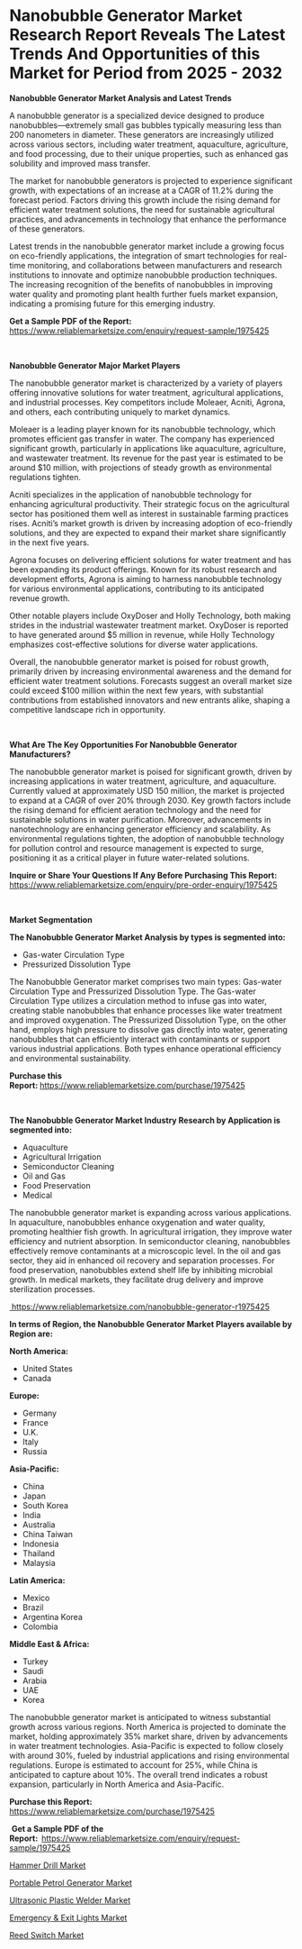 <p><h1>Nanobubble Generator Market Research Report Reveals The Latest Trends And Opportunities of this Market for Period from 2025 - 2032</h1></p><p><strong>Nanobubble Generator Market Analysis and Latest Trends</strong></p>
<p><p>A nanobubble generator is a specialized device designed to produce nanobubbles—extremely small gas bubbles typically measuring less than 200 nanometers in diameter. These generators are increasingly utilized across various sectors, including water treatment, aquaculture, agriculture, and food processing, due to their unique properties, such as enhanced gas solubility and improved mass transfer. </p><p>The market for nanobubble generators is projected to experience significant growth, with expectations of an increase at a CAGR of 11.2% during the forecast period. Factors driving this growth include the rising demand for efficient water treatment solutions, the need for sustainable agricultural practices, and advancements in technology that enhance the performance of these generators. </p><p>Latest trends in the nanobubble generator market include a growing focus on eco-friendly applications, the integration of smart technologies for real-time monitoring, and collaborations between manufacturers and research institutions to innovate and optimize nanobubble production techniques. The increasing recognition of the benefits of nanobubbles in improving water quality and promoting plant health further fuels market expansion, indicating a promising future for this emerging industry.</p></p>
<p><strong>Get a Sample PDF of the Report:&nbsp;</strong> <a href="https://www.reliablemarketsize.com/enquiry/request-sample/1975425?utm_campaign=1845&utm_medium=2&utm_source=Github&utm_content=ia&utm_term=10042025&utm_id=nanobubble-generator">https://www.reliablemarketsize.com/enquiry/request-sample/1975425</a></p>
<p>&nbsp;</p>
<p><strong>Nanobubble Generator Major Market Players</strong></p>
<p><p>The nanobubble generator market is characterized by a variety of players offering innovative solutions for water treatment, agricultural applications, and industrial processes. Key competitors include Moleaer, Acniti, Agrona, and others, each contributing uniquely to market dynamics.</p><p>Moleaer is a leading player known for its nanobubble technology, which promotes efficient gas transfer in water. The company has experienced significant growth, particularly in applications like aquaculture, agriculture, and wastewater treatment. Its revenue for the past year is estimated to be around $10 million, with projections of steady growth as environmental regulations tighten.</p><p>Acniti specializes in the application of nanobubble technology for enhancing agricultural productivity. Their strategic focus on the agricultural sector has positioned them well as interest in sustainable farming practices rises. Acniti’s market growth is driven by increasing adoption of eco-friendly solutions, and they are expected to expand their market share significantly in the next five years.</p><p>Agrona focuses on delivering efficient solutions for water treatment and has been expanding its product offerings. Known for its robust research and development efforts, Agrona is aiming to harness nanobubble technology for various environmental applications, contributing to its anticipated revenue growth.</p><p>Other notable players include OxyDoser and Holly Technology, both making strides in the industrial wastewater treatment market. OxyDoser is reported to have generated around $5 million in revenue, while Holly Technology emphasizes cost-effective solutions for diverse water applications.</p><p>Overall, the nanobubble generator market is poised for robust growth, primarily driven by increasing environmental awareness and the demand for efficient water treatment solutions. Forecasts suggest an overall market size could exceed $100 million within the next few years, with substantial contributions from established innovators and new entrants alike, shaping a competitive landscape rich in opportunity.</p></p>
<p>&nbsp;</p>
<p><strong>What Are The Key Opportunities For Nanobubble Generator Manufacturers?</strong></p>
<p><p>The nanobubble generator market is poised for significant growth, driven by increasing applications in water treatment, agriculture, and aquaculture. Currently valued at approximately USD 150 million, the market is projected to expand at a CAGR of over 20% through 2030. Key growth factors include the rising demand for efficient aeration technology and the need for sustainable solutions in water purification. Moreover, advancements in nanotechnology are enhancing generator efficiency and scalability. As environmental regulations tighten, the adoption of nanobubble technology for pollution control and resource management is expected to surge, positioning it as a critical player in future water-related solutions.</p></p>
<p><strong>Inquire or Share Your Questions If Any Before Purchasing This Report:</strong> <a href="https://www.reliablemarketsize.com/enquiry/pre-order-enquiry/1975425?utm_campaign=1845&utm_medium=2&utm_source=Github&utm_content=ia&utm_term=10042025&utm_id=nanobubble-generator">https://www.reliablemarketsize.com/enquiry/pre-order-enquiry/1975425</a></p>
<p>&nbsp;</p>
<p><strong>Market Segmentation</strong></p>
<p><strong>The Nanobubble Generator Market Analysis by types is segmented into:</strong></p>
<p><ul><li>Gas-water Circulation Type</li><li>Pressurized Dissolution Type</li></ul></p>
<p><p>The Nanobubble Generator market comprises two main types: Gas-water Circulation Type and Pressurized Dissolution Type. The Gas-water Circulation Type utilizes a circulation method to infuse gas into water, creating stable nanobubbles that enhance processes like water treatment and improved oxygenation. The Pressurized Dissolution Type, on the other hand, employs high pressure to dissolve gas directly into water, generating nanobubbles that can efficiently interact with contaminants or support various industrial applications. Both types enhance operational efficiency and environmental sustainability.</p></p>
<p><strong>Purchase this Report:&nbsp;</strong><a href="https://www.reliablemarketsize.com/purchase/1975425?utm_campaign=1845&utm_medium=2&utm_source=Github&utm_content=ia&utm_term=10042025&utm_id=nanobubble-generator">https://www.reliablemarketsize.com/purchase/1975425</a></p>
<p>&nbsp;</p>
<p><strong>The Nanobubble Generator Market Industry Research by Application is segmented into:</strong></p>
<p><ul><li>Aquaculture</li><li>Agricultural Irrigation</li><li>Semiconductor Cleaning</li><li>Oil and Gas</li><li>Food Preservation</li><li>Medical</li></ul></p>
<p><p>The nanobubble generator market is expanding across various applications. In aquaculture, nanobubbles enhance oxygenation and water quality, promoting healthier fish growth. In agricultural irrigation, they improve water efficiency and nutrient absorption. In semiconductor cleaning, nanobubbles effectively remove contaminants at a microscopic level. In the oil and gas sector, they aid in enhanced oil recovery and separation processes. For food preservation, nanobubbles extend shelf life by inhibiting microbial growth. In medical markets, they facilitate drug delivery and improve sterilization processes.</p></p>
<p><a href="https://www.reliablemarketsize.com/nanobubble-generator-r1975425?utm_campaign=1845&utm_medium=2&utm_source=Github&utm_content=ia&utm_term=10042025&utm_id=nanobubble-generator">&nbsp;https://www.reliablemarketsize.com/nanobubble-generator-r1975425</a></p>
<p><strong>In terms of Region, the Nanobubble Generator Market Players available by Region are:</strong></p>
<p>
    <p> <strong> North America: </strong>
        <ul>
            <li>United States</li>
            <li>Canada</li>
        </ul>
        </p> 
    <p> <strong> Europe: </strong>
        <ul>
            <li>Germany</li>
            <li>France</li>
            <li>U.K.</li>
            <li>Italy</li>
            <li>Russia</li>
        </ul>
        </p> 
    <p> <strong> Asia-Pacific: </strong>
        <ul>
            <li>China</li>
            <li>Japan</li>
            <li>South Korea</li>
            <li>India</li>
            <li>Australia</li>
            <li>China Taiwan</li>
            <li>Indonesia</li>
            <li>Thailand</li>
            <li>Malaysia</li>
        </ul>
        </p> 
    <p> <strong> Latin America: </strong>
        <ul>
            <li>Mexico</li>
            <li>Brazil</li>
            <li>Argentina Korea</li>
            <li>Colombia</li>
        </ul>
        </p> 
    <p> <strong> Middle East & Africa: </strong>
        <ul>
            <li>Turkey</li>
            <li>Saudi</li>
            <li>Arabia</li>
            <li>UAE</li>
            <li>Korea</li>
        </ul>
    </p>
    </p>
<p><p>The nanobubble generator market is anticipated to witness substantial growth across various regions. North America is projected to dominate the market, holding approximately 35% market share, driven by advancements in water treatment technologies. Asia-Pacific is expected to follow closely with around 30%, fueled by industrial applications and rising environmental regulations. Europe is estimated to account for 25%, while China is anticipated to capture about 10%. The overall trend indicates a robust expansion, particularly in North America and Asia-Pacific.</p></p>
<p><strong>Purchase this Report: </strong><a href="https://www.reliablemarketsize.com/purchase/1975425?utm_campaign=1845&utm_medium=2&utm_source=Github&utm_content=ia&utm_term=10042025&utm_id=nanobubble-generator">https://www.reliablemarketsize.com/purchase/1975425</a></p>
<p>&nbsp;<strong>Get a Sample PDF of the Report:&nbsp;&nbsp;</strong><a href="https://www.reliablemarketsize.com/enquiry/request-sample/1975425?utm_campaign=1845&utm_medium=2&utm_source=Github&utm_content=ia&utm_term=10042025&utm_id=nanobubble-generator">https://www.reliablemarketsize.com/enquiry/request-sample/1975425</a></p>
<p><strong></strong></p>
<p><p><a href="https://github.com/failarustic/Market-Research-Report-List-1/blob/main/hammer-drill-market.md?utm_campaign=1845&utm_medium=2&utm_source=Github&utm_content=ia&utm_term=10042025&utm_id=nanobubble-generator">Hammer Drill Market</a></p><p><a href="https://github.com/damjiederyd/Market-Research-Report-List-1/blob/main/portable-petrol-generator-market.md?utm_campaign=1845&utm_medium=2&utm_source=Github&utm_content=ia&utm_term=10042025&utm_id=nanobubble-generator">Portable Petrol Generator Market</a></p><p><a href="https://github.com/hiwanatalak/Market-Research-Report-List-1/blob/main/ultrasonic-plastic-welder-market.md?utm_campaign=1845&utm_medium=2&utm_source=Github&utm_content=ia&utm_term=10042025&utm_id=nanobubble-generator">Ultrasonic Plastic Welder Market</a></p><p><a href="https://github.com/mukaithaisia/Market-Research-Report-List-1/blob/main/emergency-exit-lights-market.md?utm_campaign=1845&utm_medium=2&utm_source=Github&utm_content=ia&utm_term=10042025&utm_id=nanobubble-generator">Emergency & Exit Lights Market</a></p><p><a href="https://github.com/claracpegios/Market-Research-Report-List-1/blob/main/reed-switch-market.md?utm_campaign=1845&utm_medium=2&utm_source=Github&utm_content=ia&utm_term=10042025&utm_id=nanobubble-generator">Reed Switch Market</a></p></p>